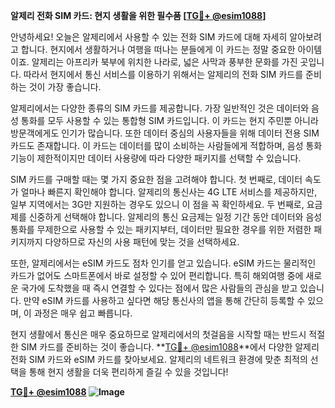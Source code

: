 **알제리 전화 SIM 카드: 현지 생활을 위한 필수품 [[TG💪+ @esim1088](https://t.me/s/esim1088)]**

안녕하세요! 오늘은 알제리에서 사용할 수 있는 전화 SIM 카드에 대해 자세히 알아보려고 합니다. 현지에서 생활하거나 여행을 떠나는 분들에게 이 카드는 정말 중요한 아이템이죠. 알제리는 아프리카 북부에 위치한 나라로, 넓은 사막과 풍부한 문화를 가진 곳입니다. 따라서 현지에서 통신 서비스를 이용하기 위해서는 알제리의 전화 SIM 카드를 준비하는 것이 가장 좋습니다.

알제리에서는 다양한 종류의 SIM 카드를 제공합니다. 가장 일반적인 것은 데이터와 음성 통화를 모두 사용할 수 있는 통합형 SIM 카드입니다. 이 카드는 현지 주민뿐 아니라 방문객에게도 인기가 많습니다. 또한 데이터 중심의 사용자들을 위해 데이터 전용 SIM 카드도 존재합니다. 이 카드는 데이터를 많이 소비하는 사람들에게 적합하며, 음성 통화 기능이 제한적이지만 데이터 사용량에 따라 다양한 패키지를 선택할 수 있습니다.

SIM 카드를 구매할 때는 몇 가지 중요한 점을 고려해야 합니다. 첫 번째로, 데이터 속도가 얼마나 빠른지 확인해야 합니다. 알제리의 통신사는 4G LTE 서비스를 제공하지만, 일부 지역에서는 3G만 지원하는 경우도 있으니 이 점을 꼭 확인하세요. 두 번째로, 요금제를 신중하게 선택해야 합니다. 알제리의 통신 요금제는 일정 기간 동안 데이터와 음성 통화를 무제한으로 사용할 수 있는 패키지부터, 데이터만 필요한 경우를 위한 저렴한 패키지까지 다양하므로 자신의 사용 패턴에 맞는 것을 선택하세요.

또한, 알제리에서는 eSIM 카드도 점차 인기를 얻고 있습니다. eSIM 카드는 물리적인 카드가 없어도 스마트폰에서 바로 설정할 수 있어 편리합니다. 특히 해외여행 중에 새로운 국가에 도착했을 때 즉시 연결할 수 있다는 점에서 많은 사람들의 관심을 받고 있습니다. 만약 eSIM 카드를 사용하고 싶다면 해당 통신사의 앱을 통해 간단히 등록할 수 있으며, 이 과정은 매우 쉽고 빠릅니다.

현지 생활에서 통신은 매우 중요하므로 알제리에서의 첫걸음을 시작할 때는 반드시 적절한 SIM 카드를 준비하는 것이 좋습니다. **[TG💪+ @esim1088](https://t.me/s/esim1088)**에서 다양한 알제리 전화 SIM 카드와 eSIM 카드를 찾아보세요. 알제리의 네트워크 환경에 맞춘 최적의 선택을 통해 현지 생활을 더욱 편리하게 즐길 수 있을 것입니다!

**[TG💪+ @esim1088](https://t.me/s/esim1088) ![Image](https://i.postimg.cc/Y0z9fWf4/image.png)**